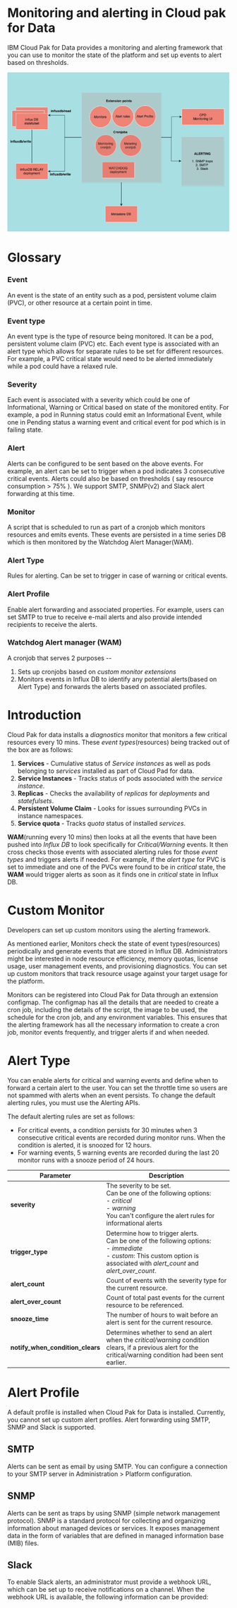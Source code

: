 
# Monitoring and alerting in Cloud pak for Data

IBM Cloud Pak for Data provides a monitoring and alerting framework that you can use to monitor the state of the platform and set up events to alert based on thresholds.

![Overview](overview.png)

# Glossary

### Event
An event is the state of an entity such as a pod, persistent volume claim (PVC), or other resource at a certain point in time. 

### Event type
An event type is the type of resource being monitored. It can be a pod, persistent volume claim (PVC) etc. Each event type is associated with an alert type which allows for separate rules to be set for different resources. For example, a PVC critical state would need to be alerted immediately while a pod could have a relaxed rule.

### Severity
Each event is associated with a severity which could be one of Informational, Warning or Critical based on state of the monitored entity. For example, a pod in Running status could emit an Informational Event, while one in Pending status a warning event and critical event for pod which is in failing state.

### Alert
Alerts can be configured to be sent based on the above events. For example, an alert can be set to trigger when a pod indicates 3 consecutive critical events. 
Alerts could also be based on thresholds ( say resource consumption > 75% ). We support SMTP, SNMP(v2) and Slack alert forwarding at this time.

### Monitor
A script that is scheduled to run as part of a cronjob which monitors resources and emits events. These events are persisted in a time series DB which is then monitored by the Watchdog Alert Manager(WAM).

### Alert Type
Rules for alerting. Can be set to trigger in case of warning or critical events.

### Alert Profile
Enable alert forwarding and associated properties. For example, users can set SMTP to true to receive e-mail alerts and also provide intended recipients to receive the alerts.

### Watchdog Alert manager (WAM)
A cronjob that serves 2 purposes -- 
 1. Sets up cronjobs based on *custom monitor extensions*
 2. Monitors events in Influx DB to identify any potential alerts(based on Alert Type) and forwards the alerts based on associated profiles.

# Introduction

Cloud Pak for data installs a *diagnostics* monitor that monitors a few critical resources every 10 mins. These *event types*(resources) being tracked out of the box are as follows:

 1. **Services** - Cumulative status of *Service instances* as well as pods belonging to *services* installed as part of Cloud Pad for data.
 2. **Service Instances** - Tracks status of pods associated with the *service instance*.
 3. **Replicas** - Checks the availability of *replicas* for *deployments* and *statefulsets*.
 4. **Persistent Volume Claim** - Looks for issues surrounding PVCs in instance namespaces.
 5. **Service quota** - Tracks *quota* status of installed *services*.

**WAM**(running every 10 mins) then looks at all the events that have been pushed into *Influx DB* to look specifically for *Critical/Warning* events. It then cross checks those events with associated alerting rules for those *event types* and triggers alerts if needed. 
For example, if the *alert type* for PVC is set to immediate and one of the PVCs were found to be in *critical* state, the **WAM** would trigger alerts as soon as it finds one in *critical* state in Influx DB.

# Custom Monitor

Developers can set up custom monitors using the alerting framework.

As mentioned earlier, Monitors check the state of event types(resources) periodically and generate events that are stored in Influx DB. Administrators might be interested in node resource efficiency, memory quotas, license usage, user management events, and provisioning diagnostics. You can set up custom monitors that track resource usage against your target usage for the platform.

Monitors can be registered into  Cloud Pak for Data  through an extension  configmap. The  configmap  has all the details that are needed to create a cron job, including the details of the script, the image to be used, the schedule for the cron job, and any environment variables. This ensures that the alerting framework has all the necessary information to create a cron job, monitor events frequently, and trigger alerts if and when needed.

# Alert Type

You can enable alerts for critical and warning events and define when to forward a certain alert to the user. You can set the throttle time so users are not spammed with alerts when an event persists. To change the default alerting rules, you must use the Alerting APIs. 

The default alerting rules are set as follows:

-   For critical events, a condition persists for 30 minutes when 3 consecutive  critical  events are recorded during monitor runs. When the condition is alerted, it is snoozed for 12 hours.
-   For warning events, 5 warning events are recorded during the last 20 monitor runs with a snooze period of 24 hours.


| Parameter | Description  |
|--|--|
| **severity** | The severity to be set. <br /> Can be one of the following options: <br /> - *critical* <br /> - *warning* <br /> You can't configure the alert rules for informational alerts |
| **trigger_type** | Determine how to trigger alerts. <br /> Can be one of the following options: <br /> - *immediate* <br /> - *custom*: This custom option is associated with *alert_count* and *alert_over_count*. |
| **alert_count** | Count of events with the severity type for the current resource. |
| **alert_over_count** | Count of total past events for the current resource to be referenced. |
| **snooze_time** | The number of hours to wait before an alert is sent for the current resource. |
| **notify_when_condition_clears** | Determines whether to send an alert when the *critical/warning* condition clears, if a previous alert for the critical/warning condition had been sent earlier. |


# Alert Profile

A default profile is installed when Cloud Pak for Data is installed. Currently, you cannot set up custom alert profiles. Alert forwarding using SMTP, SNMP and Slack is supported. 

## SMTP

Alerts can be sent as email by using SMTP. You can configure a connection to your SMTP server in Administration > Platform configuration.

## SNMP

 Alerts can be sent as traps by using SNMP (simple network management protocol). SNMP is a standard protocol for collecting and organizing information about managed devices or services. It exposes management data in the form of variables that are defined in managed information base (MIB) files.

## Slack 

To enable Slack alerts, an administrator must provide a webhook URL, which can be set up to receive notifications on a channel. When the webhook URL is available, the following information can be provided:

